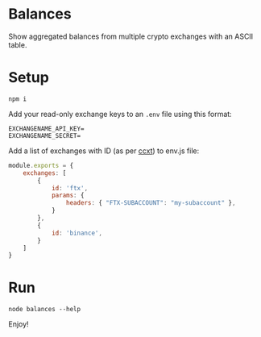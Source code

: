 # Balances

Show aggregated balances from multiple crypto exchanges with an ASCII table.

# Setup

```shell
npm i
```
Add your read-only exchange keys to an `.env` file using this format:

```
EXCHANGENAME_API_KEY=
EXCHANGENAME_SECRET=
```

Add a list of exchanges with ID (as per [ccxt](https://github.com/ccxt/ccxt)) to env.js file:

```JavaScript
module.exports = {
	exchanges: [
		{
			id: 'ftx',
			params: {
				headers: { "FTX-SUBACCOUNT": "my-subaccount" },
			}
		},
		{
			id: 'binance',
		}
	]
}
```

# Run

```shell
node balances --help
```

Enjoy!
